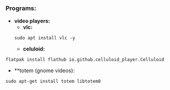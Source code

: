 ### Programs:

- **video players:**
  - **vlc:**
  ```
  sudo apt install vlc -y
  ```
  - **celuloid:**
```
flatpak install flathub io.github.celluloid_player.Celluloid
```
  - **totem (gnome videos):
```
sudo apt-get install totem libtotem0
```

